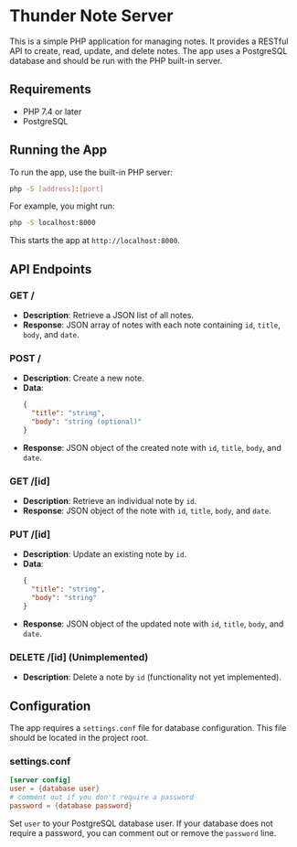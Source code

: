 # Thunder Note Server

This is a simple PHP application for managing notes. It provides a RESTful API to create, read, update, and delete notes. The app uses a PostgreSQL database and should be run with the PHP built-in server.

## Requirements

- PHP 7.4 or later
- PostgreSQL

## Running the App

To run the app, use the built-in PHP server:

```bash
php -S [address]:[port]
```

For example, you might run:

```bash
php -S localhost:8000
```

This starts the app at `http://localhost:8000`.

## API Endpoints

### GET /

- **Description**: Retrieve a JSON list of all notes.
- **Response**: JSON array of notes with each note containing `id`, `title`, `body`, and `date`.

### POST /

- **Description**: Create a new note.
- **Data**:
  ```json
  {
    "title": "string",
    "body": "string (optional)"
  }
  ```
- **Response**: JSON object of the created note with `id`, `title`, `body`, and `date`.

### GET /[id]

- **Description**: Retrieve an individual note by `id`.
- **Response**: JSON object of the note with `id`, `title`, `body`, and `date`.

### PUT /[id]

- **Description**: Update an existing note by `id`.
- **Data**:
  ```json
  {
    "title": "string",
    "body": "string"
  }
  ```
- **Response**: JSON object of the updated note with `id`, `title`, `body`, and `date`.

### DELETE /[id] (Unimplemented)

- **Description**: Delete a note by `id` (functionality not yet implemented).

## Configuration

The app requires a `settings.conf` file for database configuration. This file should be located in the project root.

### settings.conf

```conf
[server config]
user = {database user}
# comment out if you don't require a password
password = {database password}
```

Set `user` to your PostgreSQL database user. If your database does not require a password, you can comment out or remove the `password` line.
